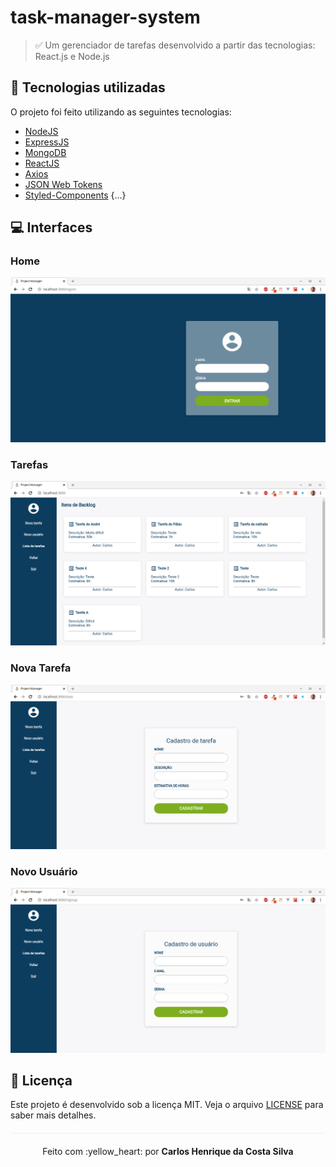 # task-manager-system
> :white_check_mark: Um gerenciador de tarefas desenvolvido a partir das tecnologias: React.js e Node.js

## :rocket: Tecnologias utilizadas

O projeto foi feito utilizando as seguintes tecnologias:

- [NodeJS](https://nodejs.org/en/)
- [ExpressJS](https://expressjs.com/pt-br/)
- [MongoDB](https://www.mongodb.com/)
- [ReactJS](https://reactjs.org/)
- [Axios](https://github.com/axios/axios)
- [JSON Web Tokens](https://jwt.io/)
- [Styled-Components](https://styled-components.com/)
{...}

## :computer: Interfaces

### Home
<p align="center">
    <img src="/public/assets/task-manager-home.png">
</p>

### Tarefas
<p align="center">
    <img src="/public/assets/task-manager-tasks.png">
</p>

### Nova Tarefa
<p align="center">
    <img src="/public/assets/task-manager-task.png">
</p>

### Novo Usuário
<p align="center">
    <img src="/public/assets/task-manager-user.png">
</p>

## :page_facing_up: Licença 
Este projeto é desenvolvido sob a licença MIT. Veja o arquivo [LICENSE](LICENSE.md) para saber mais detalhes.

<p align="center" style="margin-top: 20px; border-top: 1px solid #eee; padding-top: 20px;">Feito com :yellow_heart: por <strong> Carlos Henrique da Costa Silva </strong> </p>
